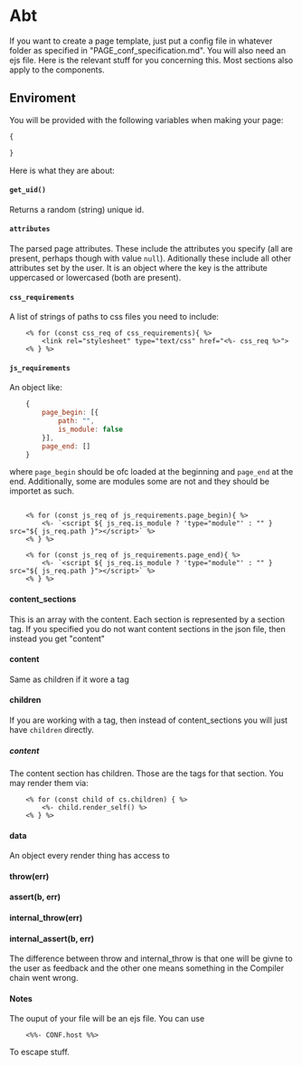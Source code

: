 # Abt
If you want to create a page template, just put a config file in whatever folder as specified in "PAGE_conf_specification.md".
You will also need an ejs file. Here is the relevant stuff for you concerning this. Most sections also apply to the components.

## Enviroment
You will be provided with the following variables when making your page:

```js
{

}
```

Here is what they are about:

#### `get_uid()`
Returns a random (string) unique id.

#### `attributes`
The parsed page attributes.
These include the attributes you specify (all are present, perhaps though with value `null`).
Aditionally these include all other attributes set by the user. It is an object where the key is the attribute uppercased or lowercased (both are present).

#### `css_requirements`
A list of strings of paths to css files you need to include:

```ejs
    <% for (const css_req of css_requirements){ %>
        <link rel="stylesheet" type="text/css" href="<%- css_req %>">
    <% } %>
```

#### `js_requirements`
An object like:

```js
    {
        page_begin: [{
            path: "",
            is_module: false
        }],
        page_end: []
    }
```

where `page_begin` should be ofc loaded at the beginning and `page_end` at the end. Additionally, some are modules some are not and they should be importet as such.

```ejs

    <% for (const js_req of js_requirements.page_begin){ %>
        <%- `<script ${ js_req.is_module ? 'type="module"' : "" } src="${ js_req.path }"></script>` %>
    <% } %>
    
    <% for (const js_req of js_requirements.page_end){ %>
        <%- `<script ${ js_req.is_module ? 'type="module"' : "" } src="${ js_req.path }"></script>` %>
    <% } %>

```

#### content_sections
This is an array with the content. Each section is represented by a section tag. If you specified you do not want content sections in the json file, then instead you get "content"

#### content
Same as children if it wore a tag

#### children
If you are working with a tag, then instead of content_sections you will just have `children` directly.

##### content
The content section has children. Those are the tags for that section. You may render them via:

```ejs
    <% for (const child of cs.children) { %>
        <%- child.render_self() %>
    <% } %>
```

#### data
An object every render thing has access to

#### throw(err)
#### assert(b, err)
#### internal_throw(err)
#### internal_assert(b, err)
The difference between throw and internal_throw is that one will be givne to the user as feedback and the other one means something in the Compiler chain went wrong.

#### Notes
The ouput of your file will be an ejs file. You can use
```ejs
    <%%- CONF.host %%>
```
To escape stuff.